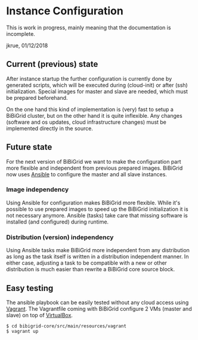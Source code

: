 # Instance Configuration

This is work in progress, mainly meaning that the documentation is 
incomplete.

jkrue, 01/12/2018



## Current (previous) state
After instance startup the further configuration is currently done by generated scripts, which will be executed during (cloud-init) or after (ssh) initialization. Special images for master and slave are needed, which must be prepared beforehand.

On the one hand this kind of implementation is (very) fast to setup a BiBiGrid cluster, but on the other hand it is quite inflexible. Any changes (software and os updates, cloud infrastructure changes) must be implemented directly in the source.

## Future state
For the next version of BiBiGrid we want to make the configuration part more flexible and independent from previous prepared images.
BiBiGrid now uses [Ansible](https://www.ansible.com) to configure the master and all slave instances.

### Image independency
Using Ansible for configuration makes BiBiGrid more flexible. While it's possible to use prepared images to speed up the BiBiGrid initialization it is not necessary anymore. Ansible (tasks) take care that missing software is installed (and configured) during runtime.

### Distribution (version) independency
Using Ansible tasks make BiBiGrid more independent from any distribution as long as the task itself is written in a distribution independent manner. In either case, adjusting a task to be compatible  with a new or other distribution is much easier than rewrite a BiBiGrid core source block.

## Easy testing
The ansible playbook can be easily tested without any cloud access using [Vagrant](https://www.vagrantup.com). The Vagrantfile coming with BiBiGrid configure 2 VMs (master and slave) on top of [VirtualBox](https://www.virtualbox.org).

```
$ cd bibigrid-core/src/main/resources/vagrant
$ vagrant up
```